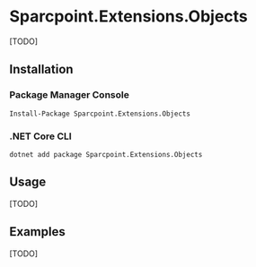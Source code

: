 # Sparcpoint.Extensions.Objects

[TODO]

## Installation

### Package Manager Console
```
Install-Package Sparcpoint.Extensions.Objects
```

### .NET Core CLI
```
dotnet add package Sparcpoint.Extensions.Objects
```

## Usage

[TODO]

## Examples

[TODO]